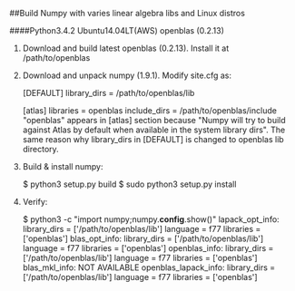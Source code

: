 ##Build Numpy with varies linear algebra libs and Linux distros

####Python3.4.2 Ubuntu14.04LT(AWS) openblas (0.2.13)

1) Download and build latest openblas (0.2.13). Install it at /path/to/openblas

2) Download and unpack numpy (1.9.1). Modify site.cfg as:

    [DEFAULT]
    library_dirs = /path/to/openblas/lib

    [atlas]
    libraries = openblas
    include_dirs = /path/to/openblas/include
"openblas" appears in [atlas] section because "Numpy will try to build against Atlas by default when available in the system library dirs". The same reason why library_dirs in [DEFAULT] is changed to openblas lib directory.

3) Build & install numpy:
    
    $ python3 setup.py build
    $ sudo python3 setup.py install

4) Verify:
    
    $ python3 -c "import numpy;numpy.__config__.show()"
    lapack_opt_info:
        library_dirs = ['/path/to/openblas/lib']
        language = f77
        libraries = ['openblas']
    blas_opt_info:
        library_dirs = ['/path/to/openblas/lib']
        language = f77
        libraries = ['openblas']
    openblas_info:
        library_dirs = ['/path/to/openblas/lib']
        language = f77
        libraries = ['openblas']
    blas_mkl_info:
    NOT AVAILABLE
    openblas_lapack_info:
        library_dirs = ['/path/to/openblas/lib']
        language = f77
        libraries = ['openblas']
